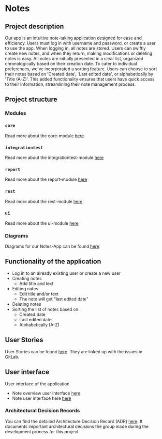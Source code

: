 # Notes 

## Project description

Our app is an intuitive note-taking application designed for ease and efficiency. Users must log in with username and password, or create a user to use the app. When logging in, all notes are stored. Users can swiftly create new notes, and when they return, making modifications or deleting notes is easy. All notes are initially presented in a clear list, organized chronologically based on their creation date. To cater to individual preferences, we've incorporated a sorting feature. Users can choose to sort their notes based on 'Created date', 'Last edited date', or alphabetically by 'Title (A-Z)'. This added functionality ensures that users have quick access to their information, streamlining their note management process.

## Project structure


### Modules
### `core` ### 
Read more about the core-module [here](core/README.md)
### `integrationtest` ###
Read more about the integrationtest-module [here](integrationtest/README.md)
### `report` ###
Read more about the report-module [here](report/README.md)
### `rest` ###
Read more about the rest-module [here](rest/README.md)
### `ui` ###
Read more about the ui-module [here](ui/README.md)

### Diagrams
Diagrams for our Notes-App can be found [here](/notes/diagrams/README.md).

## Functionality of the application

- Log in to an already existing user or create a new user
- Creating notes
    - Add title and text
- Editing notes
    - Edit title and/or text
    - The note will get "last edited date"
- Deleting notes
- Sorting the list of notes based on
    - Created date
    - Last edited date
    - Alphabetically (A-Z)

## User Stories

User Stories can be found [here](../notes/UserStories.md). They are linked up with the issues in GitLab.

## User interface

User interface of the application
- Note overview user interface [here](../docs/pictures/Notes-App-ui2.png)
- Note user interface here [here](../docs/pictures/Notes-App-ui1.png)


### Architectural Decision Records

You can find the detailed Architecture Decision Record (ADR) [here](../docs/ADR.md). It documents important architectural decisions the group made during the development process for this project. 




